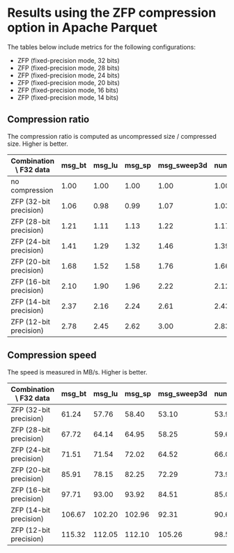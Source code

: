 # Results using the ZFP compression option in Apache Parquet

The tables below include metrics for the following configurations:
* ZFP (fixed-precision mode, 32 bits)
* ZFP (fixed-precision mode, 28 bits)
* ZFP (fixed-precision mode, 24 bits)
* ZFP (fixed-precision mode, 20 bits)
* ZFP (fixed-precision mode, 16 bits)
* ZFP (fixed-precision mode, 14 bits)

## Compression ratio
The compression ratio is computed as uncompressed size / compressed size. Higher is better.

| Combination \ F32 data            | msg_bt | msg_lu | msg_sp | msg_sweep3d | num_brain | num_comet | num_control | num_plasma | obs_error | obs_info | obs_spitzer | obs_temp |
|-----------------------------------|--------|--------|--------|-------------|-----------|-----------|-------------|------------|-----------|----------|-------------|----------|
| no compression                    | 1.00   | 1.00   | 1.00   | 1.00        | 1.00      | 1.00      | 1.00        | 1.00       | 1.00      | 1.00     | 1.00        | 1.00     |
| ZFP (32-bit precision)            | 1.06   | 0.98   | 0.99   | 1.07        | 1.03      | 1.08      | 0.99        | 0.94       | 0.97      | 1.00     | 0.97        | 1.00     |
| ZFP (28-bit precision)            | 1.21   | 1.11   | 1.13   | 1.22        | 1.17      | 1.21      | 1.13        | 1.06       | 1.11      | 1.11     | 1.10        | 1.11     |
| ZFP (24-bit precision)            | 1.41   | 1.29   | 1.32   | 1.46        | 1.39      | 1.41      | 1.31        | 1.21       | 1.25      | 1.25     | 1.28        | 1.33     |
| ZFP (20-bit precision)            | 1.68   | 1.52   | 1.58   | 1.76        | 1.66      | 1.68      | 1.57        | 1.42       | 1.50      | 1.67     | 1.51        | 1.54     |
| ZFP (16-bit precision)            | 2.10   | 1.90   | 1.96   | 2.22        | 2.12      | 1.62      | 1.93        | 1.89       | 1.88      | 2.00     | 1.86        | 1.82     |
| ZFP (14-bit precision)            | 2.37   | 2.16   | 2.24   | 2.61        | 2.43      | 2.36      | 2.20        | 2.12       | 2.14      | 2.00     | 2.11        | 2.22     |
| ZFP (12-bit precision)            | 2.78   | 2.45   | 2.62   | 3.00        | 2.83      | 2.74      | 2.48        | 2.43       | 2.50      | 2.50     | 2.44        | 2.50     |

## Compression speed
The speed is measured in MB/s. Higher is better.

| Combination \ F32 data            | msg_bt | msg_lu | msg_sp | msg_sweep3d | num_brain | num_comet | num_control | num_plasma | obs_error | obs_info | obs_spitzer | obs_temp |
|-----------------------------------|--------|--------|--------|-------------|-----------|-----------|-------------|------------|-----------|----------|-------------|----------|
| ZFP (32-bit precision)            | 61.24  | 57.76  | 58.40  | 53.10       | 53.97     | 58.43     | 53.85       | 62.96      | 58.82     | 66.67    | 55.23       | 58.82    |
| ZFP (28-bit precision)            | 67.72  | 64.14  | 64.95  | 58.25       | 59.65     | 64.20     | 59.23       | 68.00      | 65.22     | 76.92    | 60.13       | 64.52    |
| ZFP (24-bit precision)            | 71.51  | 71.54  | 72.02  | 64.52       | 66.02     | 71.23     | 65.25       | 77.27      | 71.43     | 83.33    | 66.43       | 71.43    |
| ZFP (20-bit precision)            | 85.91  | 78.15  | 82.25  | 72.29       | 73.91     | 78.79     | 73.33       | 89.47      | 81.08     | 100.00   | 74.80       | 83.33    |
| ZFP (16-bit precision)            | 97.71  | 93.00  | 93.92  | 84.51       | 85.00     | 89.66     | 82.80       | 106.25     | 93.75     | 111.11   | 84.82       | 95.24    |
| ZFP (14-bit precision)            | 106.67 | 102.20 | 102.96 | 92.31       | 90.67     | 96.30     | 89.53       | 113.33     | 103.45    | 125.00   | 92.23       | 100.00   |
| ZFP (12-bit precision)            | 115.32 | 112.05 | 112.10 | 105.26      | 98.55     | 104.00    | 97.47       | 121.43     | 111.11    | 142.86   | 100.00      | 111.11   |
